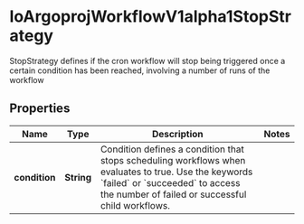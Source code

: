 

# IoArgoprojWorkflowV1alpha1StopStrategy

StopStrategy defines if the cron workflow will stop being triggered once a certain condition has been reached, involving a number of runs of the workflow

## Properties

Name | Type | Description | Notes
------------ | ------------- | ------------- | -------------
**condition** | **String** | Condition defines a condition that stops scheduling workflows when evaluates to true. Use the keywords &#x60;failed&#x60; or &#x60;succeeded&#x60; to access the number of failed or successful child workflows. | 



